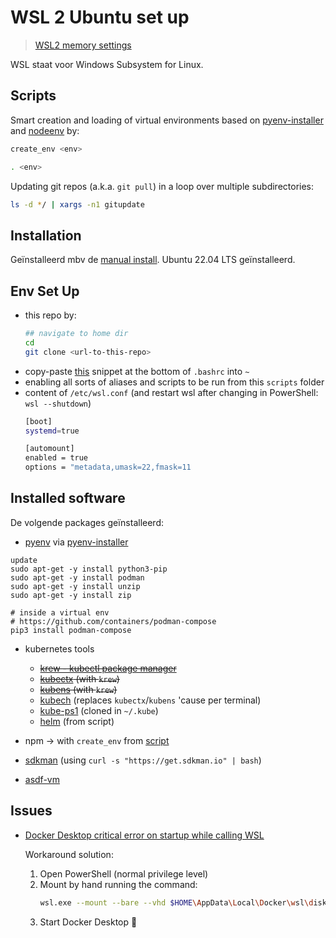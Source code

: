 # WSL 2 Ubuntu set up

> [WSL2 memory settings](https://medium.com/@lewwybogus/how-to-stop-wsl2-from-hogging-all-your-ram-with-docker-d7846b9c5b37)

WSL staat voor Windows Subsystem for Linux.

## Scripts

Smart creation and loading of virtual environments based on [pyenv-installer](https://github.com/pyenv/pyenv-installer) and [nodeenv](https://pypi.org/project/nodeenv/#local-installation) by:

```bash
create_env <env>

. <env>
```

Updating git repos (a.k.a. `git pull`) in a loop over multiple subdirectories:

```bash
ls -d */ | xargs -n1 gitupdate
```

## Installation

Geïnstalleerd mbv de [manual install](https://learn.microsoft.com/en-us/windows/wsl/install-manual). Ubuntu 22.04 LTS geïnstalleerd.

## Env Set Up

- this repo by:
  ```bash
  ## navigate to home dir
  cd
  git clone <url-to-this-repo>
  ```
- copy-paste [this](.bashrc) snippet at the bottom of `.bashrc` into `~`
- enabling all sorts of aliases and scripts to be run from this `scripts` folder
- content of `/etc/wsl.conf` (and restart wsl after changing in PowerShell: `wsl --shutdown`)
  ```bash
  [boot]
  systemd=true
  
  [automount]
  enabled = true
  options = "metadata,umask=22,fmask=11
  ```

## Installed software

De volgende packages geïnstalleerd:

- [pyenv](https://github.com/pyenv/pyenv) via [pyenv-installer](https://github.com/pyenv/pyenv-installer)

```
update
sudo apt-get -y install python3-pip
sudo apt-get -y install podman
sudo apt-get -y install unzip
sudo apt-get -y install zip

# inside a virtual env
# https://github.com/containers/podman-compose
pip3 install podman-compose
```

- kubernetes tools
  - ~~[krew - kubectl package manager](https://krew.sigs.k8s.io/docs/user-guide/setup/install/)~~
  - ~~[kubectx](https://github.com/ahmetb/kubectx) (with `krew`)~~
  - ~~[kubens](https://github.com/ahmetb/kubectx) (with `krew`)~~
  - [kubech](https://github.com/DevOpsHiveHQ/kubech) (replaces `kubectx`/`kubens` 'cause per terminal)
  - [kube-ps1](https://github.com/jonmosco/kube-ps1) (cloned in `~/.kube`)
  - [helm](https://helm.sh/docs/intro/install/#from-script) (from script)

- npm -> with `create_env` from [script](#scripts)
- [sdkman](https://sdkman.io/install) (using `curl -s "https://get.sdkman.io" | bash`)
- [asdf-vm](https://asdf-vm.com/guide/getting-started.html)

## Issues

- [Docker Desktop critical error on startup while calling WSL](https://github.com/docker/for-win/issues/14584#issuecomment-2697140998)
    
    Workaround solution:
    
    1. Open PowerShell (normal privilege level)
    2. Mount by hand running the command:
       ```bash
       wsl.exe --mount --bare --vhd $HOME\AppData\Local\Docker\wsl\disk\docker_data.vhdx
       ```
    3. Start Docker Desktop 💪
